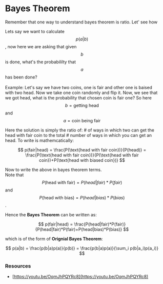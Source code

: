 # Bayes Theorem

Remember that one way to understand bayes theorem is ratio. Let' see how

Lets say we want to calculate $$p(a|b)$$, now here we are asking that given $$b$$ is done, what's the probabililty that $$a$$ has been done?\
\
Example:  Let's say we have two coins, one is fair and other one is baised with two head. Now we take one coin randomly and flip it. Now, we see that we got head, what is the probability that chosen coin is fair one? So here $$b=  \text{getting head}$$and $$a = \text{coin being fair}$$

Here the solution is simply the ratio of:  # of ways in which two can get the head with fair coin to the total # number of ways in which you can get an head. To write is mathemcatically:

$$
p(fair|head) = \frac{P(\text{head with fair coin})}{P(head)} = \frac{P(\text{head with fair coin})}{P(\text{head with fair coin})+P(\text{head with biased coin})}
$$

Now to write the above in bayes theorem terms. \
Note that $$P(\text{head with fair}) = P(head|fair)*P(fair)$$ and $$P(\text{head with bias}) = P(head|bias)*P(bias)$$.&#x20;

Hence the **Bayes Theorem** can be written as:

$$
p(fair|head) = \frac{P(head|fair)*P(fair)}{P(head|fair)*P(fair)+P(head|bias)*P(bias)}
$$

which is of the form of **Orignial Bayes Theorem**:

$$
p(a|b) = \frac{p(b|a)p(a)}{p(b)} = \frac{p(b|a)p(a)}{\sum_i p(b|a_i)p(a_i)}
$$



### Resources

* [https://youtu.be/OqmJhPQYRc8](https://youtu.be/OqmJhPQYRc8)

